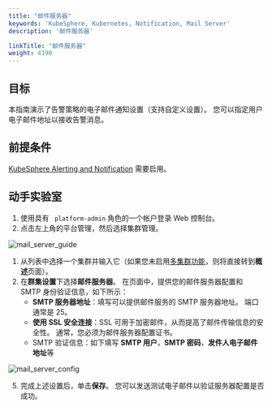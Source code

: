 ```yaml
---
title: "邮件服务器"
keywords: 'KubeSphere, Kubernetes, Notification, Mail Server'
description: '邮件服务器'

linkTitle: "邮件服务器"
weight: 4190
---
```


## 目标

本指南演示了告警策略的电子邮件通知设置（支持自定义设置）。 您可以指定用户电子邮件地址以接收告警消息。

## 前提条件

[KubeSphere Alerting and Notification](../../../pluggable-components/alerting-notification/) 需要启用。

## 动手实验室

1. 使用具有 ` platform-admin` 角色的一个帐户登录 Web 控制台。
2. 点击左上角的平台管理，然后选择集群管理。

![mail_server_guide](/images/docs/alerting/mail_server_guide-zh.png)

1. 从列表中选择一个集群并输入它（如果您未启用[多集群功能](../../../multicluster-management/)，则将直接转到**概述**页面）。
2. 在**群集设置**下选择**邮件服务器**。 在页面中，提供您的邮件服务器配置和 SMTP 身份验证信息，如下所示：
    - **SMTP 服务器地址**：填写可以提供邮件服务的 SMTP 服务器地址。 端口通常是 25。
    - **使用 SSL 安全连接**：SSL 可用于加密邮件，从而提高了邮件传输信息的安全性。 通常，您必须为邮件服务器配置证书。
    - SMTP 验证信息：如下填写 **SMTP 用户**，**SMTP 密码**，**发件人电子邮件地址**等

![mail_server_config](/images/docs/alerting/mail_server_config-zh.png)

5. 完成上述设置后，单击**保存**。 您可以发送测试电子邮件以验证服务器配置是否成功。

